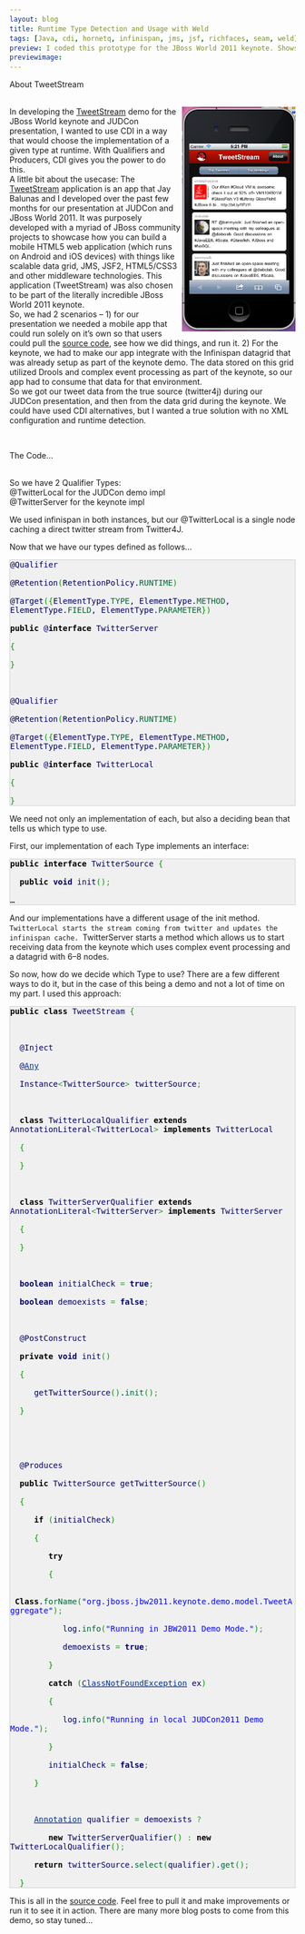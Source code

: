 ```yaml
---
layout: blog
title: Runtime Type Detection and Usage with Weld
tags: [Java, cdi, hornetq, infinispan, jms, jsf, richfaces, seam, weld]
preview: I coded this prototype for the JBoss World 2011 keynote. Shows how to use CDI for Runtime type detection.
previewimage:
---
```


<p><p><p class="pTitle">About TweetStream</p><br /> 
<img alt="tweetstream" align="right" width="200px" src="/images/jroller/tweetstream-phone.png"/>In developing the <a href="https://github.com/richfaces/tweetstream">TweetStream</a> demo for the JBoss World keynote and <span class="caps">JUD</span>Con presentation, I wanted to use <span class="caps">CDI</span> in a way that would choose the implementation of a given type at runtime. With Qualifiers and Producers, <span class="caps">CDI</span> gives you the power to do this.<br /> 
A little bit about the usecase: The <a href="https://github.com/richfaces/tweetstream">TweetStream</a> application is an app that Jay Balunas and I developed over the past few months for our presentation at <span class="caps">JUD</span>Con and JBoss World 2011. It was purposely developed with a myriad of JBoss community projects to showcase how you can build a mobile <span class="caps">HTML5</span> web application (which runs on Android and iOS devices) with things like scalable data grid, <span class="caps">JMS</span>, JSF2, <span class="caps">HTML5</span>/CSS3 and other middleware technologies. This application (TweetStream) was also chosen to be part of the literally incredible JBoss World 2011 keynote.<br /> 
So, we had 2 scenarios &#8211; 1) for our presentation we needed a mobile app that could run solely on it’s own so that users could pull the <a href="https://github.com/richfaces/tweetstream">source code</a>, see how we did things, and run it. 2) For the keynote, we had to make our app integrate with the Infinispan datagrid that was already setup as part of the keynote demo. The data stored on this grid utilized Drools and complex event processing as part of the keynote, so our app had to consume that data for that environment.<br /> 
So we got our tweet data from the true source (twitter4j) during our <span class="caps">JUD</span>Con presentation, and then from the data grid during the keynote. We could have used <span class="caps">CDI</span> alternatives, but I wanted a true solution with no <span class="caps">XML</span> configuration and runtime detection.<br /> 
</p><br /> 
<p><p class="pTitle">The Code...</p><br /> 
So we have 2 Qualifier Types:<br /> 
@TwitterLocal for the <span class="caps">JUD</span>Con demo impl<br /> 
@TwitterServer for the keynote impl</p> 

<p>We used infinispan in both instances, but our @TwitterLocal is a single node caching a direct twitter stream from Twitter4J.</p> 

<p>Now that we have our types defined as follows&#8230;</p> 

<p><div class="java" style="font-family:monospace;color: #006; border: 1px solid #d0d0d0; background-color: #f0f0f0;">@Qualifier<br /> 
<br /> 
@Retention<span style="color: #009900;">&#40;</span>RetentionPolicy.<span style="color: #006633;">RUNTIME</span><span style="color: #009900;">&#41;</span><br /> 
<br /> 
@Target<span style="color: #009900;">&#40;</span><span style="color: #009900;">&#123;</span>ElementType.<span style="color: #006633;">TYPE</span>, ElementType.<span style="color: #006633;">METHOD</span>, ElementType.<span style="color: #006633;">FIELD</span>, ElementType.<span style="color: #006633;">PARAMETER</span><span style="color: #009900;">&#125;</span><span style="color: #009900;">&#41;</span><br /> 
<br /> 
<span style="color: #000000; font-weight: bold;">public</span> @<span style="color: #000000; font-weight: bold;">interface</span> TwitterServer<br /> 
<br /> 
<span style="color: #009900;">&#123;</span><br /> 
<br /> 
<span style="color: #009900;">&#125;</span><br /> 
<br /> 
<br /> 
<br /> 
@Qualifier<br /> 
<br /> 
@Retention<span style="color: #009900;">&#40;</span>RetentionPolicy.<span style="color: #006633;">RUNTIME</span><span style="color: #009900;">&#41;</span><br /> 
<br /> 
@Target<span style="color: #009900;">&#40;</span><span style="color: #009900;">&#123;</span>ElementType.<span style="color: #006633;">TYPE</span>, ElementType.<span style="color: #006633;">METHOD</span>, ElementType.<span style="color: #006633;">FIELD</span>, ElementType.<span style="color: #006633;">PARAMETER</span><span style="color: #009900;">&#125;</span><span style="color: #009900;">&#41;</span><br /> 
<br /> 
<span style="color: #000000; font-weight: bold;">public</span> @<span style="color: #000000; font-weight: bold;">interface</span> TwitterLocal<br /> 
<br /> 
<span style="color: #009900;">&#123;</span><br /> 
<br /> 
<span style="color: #009900;">&#125;</span></div></p> 

<p>We need not only an implementation of each, but also a deciding bean that tells us which type to use.</p> 

<p>First, our implementation of each Type implements an interface:</p> 

<p><div class="java" style="font-family:monospace;color: #006; border: 1px solid #d0d0d0; background-color: #f0f0f0;"><span style="color: #000000; font-weight: bold;">public</span> <span style="color: #000000; font-weight: bold;">interface</span> TwitterSource <span style="color: #009900;">&#123;</span><br /> 
<br /> 
&nbsp; <span style="color: #000000; font-weight: bold;">public</span> <span style="color: #000066; font-weight: bold;">void</span> init<span style="color: #009900;">&#40;</span><span style="color: #009900;">&#41;</span><span style="color: #339933;">;</span><br /> 
<br /> 
…</div></p> 

<p>And our implementations have a different usage of the init method. <code>TwitterLocal starts the stream coming from twitter and updates the infinispan cache. </code>TwitterServer starts a method which allows us to start receiving data from the keynote which uses complex event processing and a datagrid with 6&#8211;8 nodes.</p> 

<p>So now, how do we decide which Type to use? There are a few different ways to do it, but in the case of this being a demo and not a lot of time on my part. I used this approach:</p>

<p><div class="java" style="font-family:monospace;color: #006; border: 1px solid #d0d0d0; background-color: #f0f0f0;"><span style="color: #000000; font-weight: bold;">public</span> <span style="color: #000000; font-weight: bold;">class</span> TweetStream <span style="color: #009900;">&#123;</span><br /> 
<br /> 
<br /> 
<br /> 
&nbsp; @Inject<br /> 
<br /> 
&nbsp; @<a style="color: #000060;" href="http://www.google.com/search?hl=en&q=allinurl%3Aany+java.sun.com&btnI=I%27m%20Feeling%20Lucky"><span style="color: #003399;">Any</span></a><br />
<br /> 
&nbsp; Instance<span style="color: #339933;"><</span>TwitterSource<span style="color: #339933;">></span> twitterSource<span style="color: #339933;">;</span><br /> 
<br /> 
<br /> 
<br /> 
&nbsp; <span style="color: #000000; font-weight: bold;">class</span> TwitterLocalQualifier <span style="color: #000000; font-weight: bold;">extends</span> AnnotationLiteral<span style="color: #339933;"><</span>TwitterLocal<span style="color: #339933;">></span> <span style="color: #000000; font-weight: bold;">implements</span> TwitterLocal<br /> 
<br /> 
&nbsp; <span style="color: #009900;">&#123;</span><br /> 
<br /> 
&nbsp; <span style="color: #009900;">&#125;</span><br /> 
<br /> 
<br /> 
<br /> 
&nbsp; <span style="color: #000000; font-weight: bold;">class</span> TwitterServerQualifier <span style="color: #000000; font-weight: bold;">extends</span> AnnotationLiteral<span style="color: #339933;"><</span>TwitterServer<span style="color: #339933;">></span> <span style="color: #000000; font-weight: bold;">implements</span> TwitterServer<br /> 
<br /> 
&nbsp; <span style="color: #009900;">&#123;</span><br /> 
<br /> 
&nbsp; <span style="color: #009900;">&#125;</span><br /> 
<br /> 
<br /> 
<br /> 
&nbsp; <span style="color: #000066; font-weight: bold;">boolean</span> initialCheck <span style="color: #339933;">=</span> <span style="color: #000066; font-weight: bold;">true</span><span style="color: #339933;">;</span><br /> 
<br /> 
&nbsp; <span style="color: #000066; font-weight: bold;">boolean</span> demoexists <span style="color: #339933;">=</span> <span style="color: #000066; font-weight: bold;">false</span><span style="color: #339933;">;</span><br /> 
<br /> 
<br /> 
<br /> 
&nbsp; @PostConstruct<br /> 
<br /> 
&nbsp; <span style="color: #000000; font-weight: bold;">private</span> <span style="color: #000066; font-weight: bold;">void</span> init<span style="color: #009900;">&#40;</span><span style="color: #009900;">&#41;</span><br /> 
<br /> 
&nbsp; <span style="color: #009900;">&#123;</span><br /> 
<br /> 
&nbsp; &nbsp; &nbsp;getTwitterSource<span style="color: #009900;">&#40;</span><span style="color: #009900;">&#41;</span>.<span style="color: #006633;">init</span><span style="color: #009900;">&#40;</span><span style="color: #009900;">&#41;</span><span style="color: #339933;">;</span><br /> 
<br /> 
&nbsp; <span style="color: #009900;">&#125;</span><br /> 
<br /> 
<br /> 
<br /> 
<br /> 
<br /> 
&nbsp; @Produces<br /> 
<br /> 
&nbsp; <span style="color: #000000; font-weight: bold;">public</span> TwitterSource getTwitterSource<span style="color: #009900;">&#40;</span><span style="color: #009900;">&#41;</span><br /> 
<br /> 
&nbsp; <span style="color: #009900;">&#123;</span><br /> 
<br /> 
&nbsp; &nbsp; &nbsp;<span style="color: #000000; font-weight: bold;">if</span> <span style="color: #009900;">&#40;</span>initialCheck<span style="color: #009900;">&#41;</span><br /> 
<br /> 
&nbsp; &nbsp; &nbsp;<span style="color: #009900;">&#123;</span><br /> 
<br /> 
&nbsp; &nbsp; &nbsp; &nbsp; <span style="color: #000000; font-weight: bold;">try</span><br /> 
<br /> 
&nbsp; &nbsp; &nbsp; &nbsp; <span style="color: #009900;">&#123;</span><br /> 
<br /> 
&nbsp; &nbsp; &nbsp; &nbsp; &nbsp; &nbsp; &nbsp; &nbsp; &nbsp; &nbsp;<span style="color: #000000; font-weight: bold;">Class</span>.<span style="color: #006633;">forName</span><span style="color: #009900;">&#40;</span><span style="color: #0000ff;">&quot;org.jboss.jbw2011.keynote.demo.model.TweetAggregate&quot;</span><span style="color: #009900;">&#41;</span><span style="color: #339933;">;</span><br /> 
<br /> 
&nbsp; &nbsp; &nbsp; &nbsp; &nbsp; &nbsp;log.<span style="color: #006633;">info</span><span style="color: #009900;">&#40;</span><span style="color: #0000ff;">&quot;Running in JBW2011 Demo Mode.&quot;</span><span style="color: #009900;">&#41;</span><span style="color: #339933;">;</span><br /> 
<br /> 
&nbsp; &nbsp; &nbsp; &nbsp; &nbsp; &nbsp;demoexists <span style="color: #339933;">=</span> <span style="color: #000066; font-weight: bold;">true</span><span style="color: #339933;">;</span><br /> 
<br /> 
&nbsp; &nbsp; &nbsp; &nbsp; <span style="color: #009900;">&#125;</span><br /> 
<br /> 
&nbsp; &nbsp; &nbsp; &nbsp; <span style="color: #000000; font-weight: bold;">catch</span> <span style="color: #009900;">&#40;</span><a style="color: #000060;" href="http://www.google.com/search?hl=en&q=allinurl%3Aclassnotfoundexception+java.sun.com&btnI=I%27m%20Feeling%20Lucky"><span style="color: #003399;">ClassNotFoundException</span></a> ex<span style="color: #009900;">&#41;</span><br /> 
<br /> 
&nbsp; &nbsp; &nbsp; &nbsp; <span style="color: #009900;">&#123;</span><br /> 
<br /> 
&nbsp; &nbsp; &nbsp; &nbsp; &nbsp; &nbsp;log.<span style="color: #006633;">info</span><span style="color: #009900;">&#40;</span><span style="color: #0000ff;">&quot;Running in local JUDCon2011 Demo Mode.&quot;</span><span style="color: #009900;">&#41;</span><span style="color: #339933;">;</span><br /> 
<br /> 
&nbsp; &nbsp; &nbsp; &nbsp; <span style="color: #009900;">&#125;</span><br /> 
<br /> 
&nbsp; &nbsp; &nbsp; &nbsp; initialCheck <span style="color: #339933;">=</span> <span style="color: #000066; font-weight: bold;">false</span><span style="color: #339933;">;</span><br /> 
<br /> 
&nbsp; &nbsp; &nbsp;<span style="color: #009900;">&#125;</span><br /> 
<br /> 
<br /> 
<br /> 
&nbsp; &nbsp; &nbsp;<a style="color: #000060;" href="http://www.google.com/search?hl=en&q=allinurl%3Aannotation+java.sun.com&btnI=I%27m%20Feeling%20Lucky"><span style="color: #003399;">Annotation</span></a> qualifier <span style="color: #339933;">=</span> demoexists <span style="color: #339933;">?</span><br /> 
<br /> 
&nbsp; &nbsp; &nbsp; &nbsp; <span style="color: #000000; font-weight: bold;">new</span> TwitterServerQualifier<span style="color: #009900;">&#40;</span><span style="color: #009900;">&#41;</span> <span style="color: #339933;">:</span> <span style="color: #000000; font-weight: bold;">new</span> TwitterLocalQualifier<span style="color: #009900;">&#40;</span><span style="color: #009900;">&#41;</span><span style="color: #339933;">;</span><br /> 
<br /> 
&nbsp; &nbsp; &nbsp;<span style="color: #000000; font-weight: bold;">return</span> twitterSource.<span style="color: #006633;">select</span><span style="color: #009900;">&#40;</span>qualifier<span style="color: #009900;">&#41;</span>.<span style="color: #006633;">get</span><span style="color: #009900;">&#40;</span><span style="color: #009900;">&#41;</span><span style="color: #339933;">;</span><br /> 
<br /> 
&nbsp; <span style="color: #009900;">&#125;</span></div></p> 

<p>This is all in the <a href="https://github.com/richfaces/tweetstream">source code</a>. Feel free to pull it and make improvements or run it to see it in action. There are many more blog posts to come from this demo, so stay tuned&#8230;<br /> 
</p></p>
